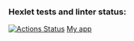 ### Hexlet tests and linter status:
[![Actions Status](https://github.com/teo11git/frontend-project-lvl4/workflows/hexlet-check/badge.svg)](https://github.com/teo11git/frontend-project-lvl4/actions)
[My app](https://my-chat-app2021.herokuapp.com/)
